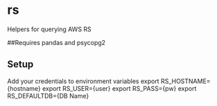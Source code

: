 # rs
Helpers for querying AWS RS

##Requires
pandas and psycopg2

## Setup
Add your credentials to environment variables
export RS_HOSTNAME={hostname}
export RS_USER={user} 
export RS_PASS={pw}
export RS_DEFAULTDB={DB Name}